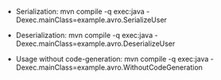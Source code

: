 * Serialization:
mvn compile -q exec:java -Dexec.mainClass=example.avro.SerializeUser

* Deserialization: 
mvn compile -q exec:java -Dexec.mainClass=example.avro.DeserializeUser

* Usage without code-generation:
mvn compile -q exec:java -Dexec.mainClass=example.avro.WithoutCodeGeneration